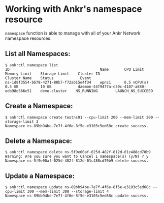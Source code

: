 # Working with Ankr's namespace resource
`namespace` function is able to manage with all of your Ankr Network namespace resources. 

## List all Namespaces:

```
$ ankrctl namespace list
ID                                         Name       CPU Limit      Memory Limit    Storage Limit    Cluster ID                                     Cluster Name    Status            Event
ns-1d8f3554-b678-4271-80b7-f72ab15e4f34    wpns1      0.5 vCPU(s)    0.5 GB          10 GB            daemon-44f9477a-c39c-4107-a880-edb98e566e51    demo-cluster    NS_RUNNING        LAUNCH_NS_SUCCEED
```

## Create a Namespace:
```
$ ankrctl namespace create testns01 --cpu-limit 200 --mem-limit 200 --storage-limit 3
Namespace ns-89bb94be-7e7f-4f6e-8f5e-e3103c5ed68c create success.
```

## Delete a Namespace:

```
$ ankrctl namespace delete ns-5f9e00af-025d-482f-812d-01c488cd70b9
Warning: Are you sure you want to Cancel 1 namespace(s) (y/N) ? y
Namespace ns-5f9e00af-025d-482f-812d-01c488cd70b9 delete success.
```

## Update a Namespace:

```
$ ankrctl namespace update ns-89bb94be-7e7f-4f6e-8f5e-e3103c5ed68c --cpu-limit 300 --mem-limit 300 --storage-limit 4
Namespace ns-89bb94be-7e7f-4f6e-8f5e-e3103c5ed68c update success.
```

